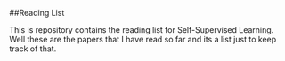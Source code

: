 ##Reading List

This is repository contains the reading list for Self-Supervised Learning. Well these are the papers that I have read so far and its a list just to keep track of that.
